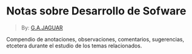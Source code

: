  # Notas sobre Desarrollo de Sofware

 > By: [G.A.JAGUAR](https://github.com/gajaguar)

 Compendio de anotaciones, observaciones, comentarios, sugerencias, etcetera
 durante el estudio de los temas relacionados.
